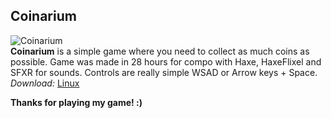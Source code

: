 Coinarium 
---------------
![Coinarium](http://i.imgur.com/33WefJm.png)<br />
**Coinarium** is a simple game where you need to collect as much coins as possible. Game was made in 28 hours for compo with Haxe, HaxeFlixel and SFXR for sounds. Controls are really simple WSAD or Arrow keys + Space.<br />
*Download:* [Linux](https://www.dropbox.com/s/5p2j03tgdju4qr8/Coinarium%28Linux%29.zip?dl=0)

**Thanks for playing my game! :)**